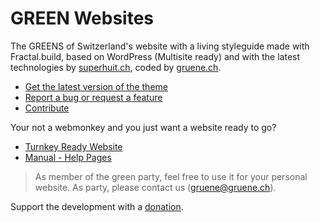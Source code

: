 # GREEN Websites

The GREENS of Switzerland's website with a living styleguide made with Fractal.build, based on WordPress 
(Multisite ready) and with the latest technologies by [superhuit.ch](https://superhuit.ch), coded by
[gruene.ch](https://gruene.ch).

* [Get the latest version of the theme](https://github.com/grueneschweiz/2018.gruene.ch/releases/latest)
* [Report a bug or request a feature](https://github.com/grueneschweiz/2018.gruene.ch/issues/new)
* [Contribute](CONTRIBUTE.md)

Your not a webmonkey and you just want a website ready to go?
* [Turnkey Ready Website](https://extern18.gruene.ch/musterperson/angebot)
* [Manual - Help Pages](https://docs.gruene.ch)

> As member of the green party, feel free to use it for your personal website. As party, please contact us 
([gruene@gruene.ch](mailto:gruene@gruene.ch)).

Support the development with a [donation](https://gruene.ch/spenden).
